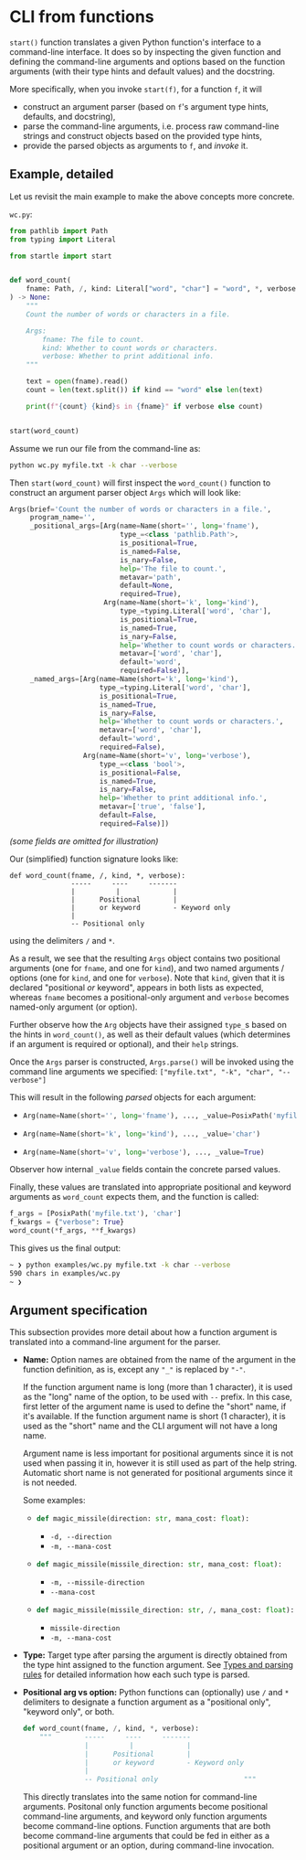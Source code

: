 # CLI from functions

`start()` function translates a given Python function's interface to a 
command-line interface.
It does so by inspecting the given function and defining the command-line arguments and options
based on the function arguments (with their type hints and default values) and the docstring.

More specifically, when you invoke `start(f)`, for a function `f`, it will
- construct an argument parser (based on `f`'s argument type hints, defaults, and docstring),
- parse the command-line arguments, i.e. process raw command-line strings and construct objects
  based on the provided type hints,
- provide the parsed objects as arguments to `f`, and _invoke_ it.

## Example, detailed

Let us revisit the main example to make the above concepts more concrete.

`wc.py`:
```python
from pathlib import Path
from typing import Literal

from startle import start


def word_count(
    fname: Path, /, kind: Literal["word", "char"] = "word", *, verbose: bool = False
) -> None:
    """
    Count the number of words or characters in a file.

    Args:
        fname: The file to count.
        kind: Whether to count words or characters.
        verbose: Whether to print additional info.
    """

    text = open(fname).read()
    count = len(text.split()) if kind == "word" else len(text)

    print(f"{count} {kind}s in {fname}" if verbose else count)


start(word_count)
```

Assume we run our file from the command-line as:
```bash
python wc.py myfile.txt -k char --verbose
```

Then `start(word_count)` will first inspect the `word_count()` function
to construct an argument parser object `Args` which will look like:

```python
Args(brief='Count the number of words or characters in a file.',
     program_name='',
     _positional_args=[Arg(name=Name(short='', long='fname'),
                           type_=<class 'pathlib.Path'>,
                           is_positional=True,
                           is_named=False,
                           is_nary=False,
                           help='The file to count.',
                           metavar='path',
                           default=None,
                           required=True),
                       Arg(name=Name(short='k', long='kind'),
                           type_=typing.Literal['word', 'char'],
                           is_positional=True,
                           is_named=True,
                           is_nary=False,
                           help='Whether to count words or characters.',
                           metavar=['word', 'char'],
                           default='word',
                           required=False)],
     _named_args=[Arg(name=Name(short='k', long='kind'),
                      type_=typing.Literal['word', 'char'],
                      is_positional=True,
                      is_named=True,
                      is_nary=False,
                      help='Whether to count words or characters.',
                      metavar=['word', 'char'],
                      default='word',
                      required=False),
                  Arg(name=Name(short='v', long='verbose'),
                      type_=<class 'bool'>,
                      is_positional=False,
                      is_named=True,
                      is_nary=False,
                      help='Whether to print additional info.',
                      metavar=['true', 'false'],
                      default=False,
                      required=False)])
```
_(some fields are omitted for illustration)_

Our (simplified) function signature looks like:
```
def word_count(fname, /, kind, *, verbose):
               -----     ----     -------
               |          |             |
               |      Positional        |
               |      or keyword        - Keyword only
               |
               -- Positional only
```
using the delimiters `/` and `*`.

As a result, we see that the resulting `Args` object contains two
positional arguments (one for `fname`, and one for `kind`), and
two named arguments / options (one for `kind`, and one for `verbose`).
Note that `kind`, given that it is declared "positional _or_ keyword",
appears in both lists as expected, whereas `fname` becomes a positional-only
argument and `verbose` becomes named-only argument (or option).

Further observe how the `Arg` objects have their assigned `type_`s
based on the hints in `word_count()`, as well as their default values
(which determines if an argument is required or optional), and
their `help` strings.

Once the `Args` parser is constructed, `Args.parse()` will be invoked using
the command line arguments we specified: `["myfile.txt", "-k", "char", "--verbose"]`

This will result in the following _parsed_ objects for each argument:
- ```python
  Arg(name=Name(short='', long='fname'), ..., _value=PosixPath('myfile.txt'))
  ```
- ```python
  Arg(name=Name(short='k', long='kind'), ..., _value='char')
  ```
- ```python
  Arg(name=Name(short='v', long='verbose'), ..., _value=True)
  ```
Observer how internal `_value` fields contain the concrete parsed values.

Finally, these values are translated into appropriate positional and keyword
arguments as `word_count` expects them, and the function is called:
```python
f_args = [PosixPath('myfile.txt'), 'char']
f_kwargs = {"verbose": True}
word_count(*f_args, **f_kwargs)
```

This gives us the final output:
```bash
~ ❯ python examples/wc.py myfile.txt -k char --verbose
590 chars in examples/wc.py
~ ❯
```

## Argument specification

This subsection provides more detail about how a function argument is translated
into a command-line argument for the parser.

- **Name:** Option names are obtained from the name of the argument in the function
  definition, as is, except any `"_"` is replaced by `"-"`.
  
  If the function argument 
  name is long (more than 1 character), it is used as the "long" name of the option,
  to be used with `--` prefix. In this case, first letter of the argument name is 
  used to define the "short" name, if it's available.
  If the function argument name is short (1 character), it is used as the "short"
  name and the CLI argument will not have a long name.

  Argument name is less important for positional arguments since it is not used
  when passing it in, however it is still used as part of the help string.
  Automatic short name is not generated for positional arguments since it is not
  needed.

  Some examples:
  - ```python
    def magic_missile(direction: str, mana_cost: float):
    ```
    - `-d, --direction`
    - `-m, --mana-cost`
  - ```python
    def magic_missile(missile_direction: str, mana_cost: float):
    ```
    - `-m, --missile-direction`
    - `--mana-cost`
  - ```python
    def magic_missile(missile_direction: str, /, mana_cost: float):
    ```
    - `missile-direction`
    - `-m, --mana-cost`

- **Type:** Target type after parsing the argument is directly obtained from the type
  hint assigned to the function argument.
  See [Types and parsing rules](types#types-and-parsing-rules) for
  detailed information how each such type is parsed.

- **Positional arg vs option:** Python functions can (optionally) use `/` and `*` delimiters to
  designate a function argument as a "positional only", "keyword only", or both.

  ```python
  def word_count(fname, /, kind, *, verbose):
      """        -----     ----     -------
                 |          |             |
                 |      Positional        |
                 |      or keyword        - Keyword only
                 |
                 -- Positional only                     """
  ```
  This directly translates into the same notion for command-line arguments.
  Positonal only function arguments become positional command-line arguments,
  and keyword only function arguments become command-line options.
  Function arguments that are both become command-line arguments that could be
  fed in either as a positional argument or an option, during command-line
  invocation.

